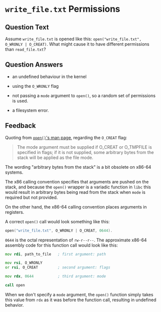 # `write_file.txt` Permissions

<!-- markdownlint-disable-file MD004 -->

## Question Text

Assume `write_file.txt` is opened like this:
`open("write_file.txt", O_WRONLY | O_CREAT)`.
What might cause it to have different permissions than `read_file.txt`?

## Question Answers

- an undefined behaviour in the kernel

- using the `O_WRONLY` flag

+ not passing a `mode` argument to `open()`, so a random set of permissions is used.

- a filesystem error.

## Feedback

Quoting from [`open()`'s man page](https://man7.org/linux/man-pages/man2/open.2.html), regarding the `O_CREAT` flag:

> The mode argument must be supplied if O_CREAT or O_TMPFILE is
> specified in flags; if it is not supplied, some arbitrary
> bytes from the stack will be applied as the file mode.

The wording "arbitrary bytes from the stack" is a bit obsolete on x86-64 systems.

The x86 calling convention specifies that arguments are pushed on the stack, and because the `open()` wrapper is a variadic function in `libc` this would result in arbitrary bytes being read from the stack when `mode` is required but not provided.

On the other hand, the x86-64 calling convention places arguments in registers.

A correct `open()` call would look something like this:

```c
open("write_file.txt", O_WRONLY | O_CREAT, 0644).
```

`0644` is the octal representation of `rw-r--r--`.
The approximate x86-64 assembly code for this function call would look like this:

```asm
mov rdi, path_to_file   ; first argument: path

mov rsi, O_WRONLY
or rsi, O_CREAT         ; second argument: flags

mov rdx, 0644           ; third argument: mode

call open
```

When we don't specify a `mode` argument, the `open()` function simply takes this value from `rdx` as it was before the function call, resulting in undefined behavior.
